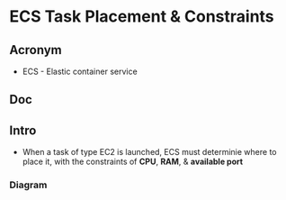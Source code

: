 # ECS Task Placement & Constraints

## Acronym
* ECS - Elastic container service

## Doc

## Intro
* When a task of type EC2 is launched, ECS must determinie where to place it, with the constraints of **CPU**,
  **RAM**, & **available port**
  
### Diagram
